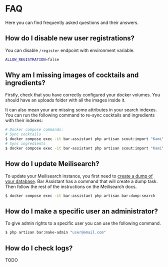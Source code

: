 # FAQ

Here you can find frequently asked questions and their answers.

## How do I disable new user registrations?

You can disable `/register` endpoint with environment variable.

```bash
ALLOW_REGISTRATION=false
```

## Why am I missing images of cocktails and ingredients?

Firstly, check that you have correctly configured your docker volumes. You should have an uploads folder with all the images inside it.

It can also mean your are missing some attributes in your search indexes. You can run the following command to re-sync cocktails and ingredients with their indexes:

``` bash
# Docker compose commands:
# Sync cocktails
$ docker compose exec -it bar-assistant php artisan scout:import "Kami\\Cocktail\\Models\\Cocktail"
# Sync ingredients
$ docker compose exec -it bar-assistant php artisan scout:import "Kami\\Cocktail\\Models\\Ingredient"
```

## How do I update Meilisearch?

To update your Meilisearch instance, you first need to [create a dump of your database](https://docs.meilisearch.com/learn/cookbooks/docker.html#generating-dumps-and-updating-meilisearch). Bar Assistant has a command that will create a dump task. Then follow the rest of the instructions on the Meilisearch docs.

``` bash
$ docker compose exec -it bar-assistant php artisan bar:dump-search
```

## How do I make a specific user an administrator?

To give admin rights to a specific user you can use the following command.

``` bash
$ php artisan bar:make-admin "user@email.com"
```

## How do I check logs?

TODO
